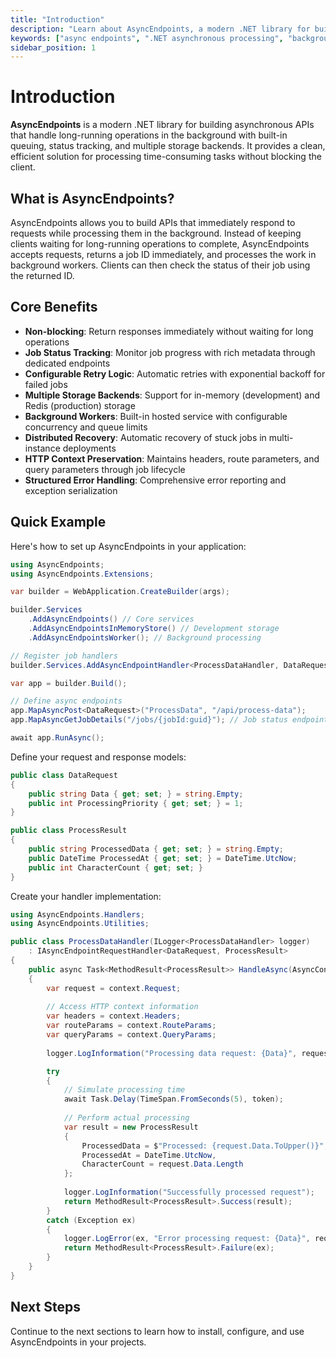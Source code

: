 ```yaml
---
title: "Introduction"
description: "Learn about AsyncEndpoints, a modern .NET library for building asynchronous APIs that handle long-running operations in the background with job tracking and resilience."
keywords: ["async endpoints", ".NET asynchronous processing", "background jobs", "API queue", "job tracking", "distributed processing", "C# queue"]
sidebar_position: 1
---
```


# Introduction

**AsyncEndpoints** is a modern .NET library for building asynchronous APIs that handle long-running operations in the background with built-in queuing, status tracking, and multiple storage backends. It provides a clean, efficient solution for processing time-consuming tasks without blocking the client.

## What is AsyncEndpoints?

AsyncEndpoints allows you to build APIs that immediately respond to requests while processing them in the background. Instead of keeping clients waiting for long-running operations to complete, AsyncEndpoints accepts requests, returns a job ID immediately, and processes the work in background workers. Clients can then check the status of their job using the returned ID.

## Core Benefits

- **Non-blocking**: Return responses immediately without waiting for long operations
- **Job Status Tracking**: Monitor job progress with rich metadata through dedicated endpoints
- **Configurable Retry Logic**: Automatic retries with exponential backoff for failed jobs
- **Multiple Storage Backends**: Support for in-memory (development) and Redis (production) storage
- **Background Workers**: Built-in hosted service with configurable concurrency and queue limits
- **Distributed Recovery**: Automatic recovery of stuck jobs in multi-instance deployments
- **HTTP Context Preservation**: Maintains headers, route parameters, and query parameters through job lifecycle
- **Structured Error Handling**: Comprehensive error reporting and exception serialization

## Quick Example

Here's how to set up AsyncEndpoints in your application:

```csharp
using AsyncEndpoints;
using AsyncEndpoints.Extensions;

var builder = WebApplication.CreateBuilder(args);

builder.Services
    .AddAsyncEndpoints() // Core services
    .AddAsyncEndpointsInMemoryStore() // Development storage
    .AddAsyncEndpointsWorker(); // Background processing

// Register job handlers
builder.Services.AddAsyncEndpointHandler<ProcessDataHandler, DataRequest, ProcessResult>("ProcessData");

var app = builder.Build();

// Define async endpoints
app.MapAsyncPost<DataRequest>("ProcessData", "/api/process-data");
app.MapAsyncGetJobDetails("/jobs/{jobId:guid}"); // Job status endpoint

await app.RunAsync();
```

Define your request and response models:

```csharp
public class DataRequest
{
    public string Data { get; set; } = string.Empty;
    public int ProcessingPriority { get; set; } = 1;
}

public class ProcessResult
{
    public string ProcessedData { get; set; } = string.Empty;
    public DateTime ProcessedAt { get; set; } = DateTime.UtcNow;
    public int CharacterCount { get; set; }
}
```

Create your handler implementation:

```csharp
using AsyncEndpoints.Handlers;
using AsyncEndpoints.Utilities;

public class ProcessDataHandler(ILogger<ProcessDataHandler> logger) 
    : IAsyncEndpointRequestHandler<DataRequest, ProcessResult>
{
    public async Task<MethodResult<ProcessResult>> HandleAsync(AsyncContext<DataRequest> context, CancellationToken token)
    {
        var request = context.Request;
        
        // Access HTTP context information
        var headers = context.Headers;
        var routeParams = context.RouteParams;
        var queryParams = context.QueryParams;
        
        logger.LogInformation("Processing data request: {Data}", request.Data);

        try
        {
            // Simulate processing time
            await Task.Delay(TimeSpan.FromSeconds(5), token);
            
            // Perform actual processing
            var result = new ProcessResult
            {
                ProcessedData = $"Processed: {request.Data.ToUpper()}",
                ProcessedAt = DateTime.UtcNow,
                CharacterCount = request.Data.Length
            };
            
            logger.LogInformation("Successfully processed request");
            return MethodResult<ProcessResult>.Success(result);
        }
        catch (Exception ex)
        {
            logger.LogError(ex, "Error processing request: {Data}", request.Data);
            return MethodResult<ProcessResult>.Failure(ex);
        }
    }
}
```

## Next Steps

Continue to the next sections to learn how to install, configure, and use AsyncEndpoints in your projects.
